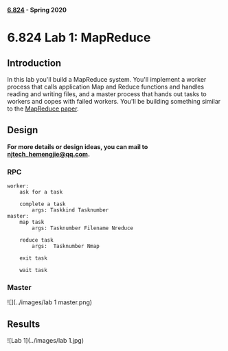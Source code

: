  **[6.824](https://pdos.csail.mit.edu/6.824/index.html) - Spring 2020**

# 6.824 Lab 1: MapReduce

## Introduction

In this lab you'll build a MapReduce system. You'll implement a worker process that calls application Map and Reduce functions and handles reading and writing files, and a master process that hands out tasks to workers and copes with failed workers. You'll be building something similar to the [MapReduce paper](http://research.google.com/archive/mapreduce-osdi04.pdf).

[原文]: https://pdos.csail.mit.edu/6.824/labs/lab-mr.html

## Design

**For more details or design ideas, you can  mail to njtech_hemengjie@qq.com.**

### RPC

```
worker:
	ask for a task

	complete a task
		args: Taskkind Tasknumber
master:
	map task
		args: Tasknumber Filename Nreduce

	reduce task
		args:  Tasknumber Nmap

	exit task

	wait task
```

### Master

![](../images/lab 1 master.png)

## Results

![Lab 1](../images/lab 1.jpg)